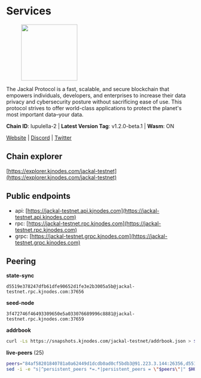 # Services

<figure><img src="https://raw.githubusercontent.com/kj89/testnet_manuals/main/pingpub/logos/jackal.png" width="150" alt=""><figcaption></figcaption></figure>

The Jackal Protocol is a fast, scalable, and secure blockchain that empowers  individuals, developers, and enterprises to increase their data privacy and  cybersecurity posture without sacrificing ease of use. This protocol strives  to offer world-class applications to protect the planet's most important data–your data.

**Chain ID**: lupulella-2 | **Latest Version Tag**: v1.2.0-beta.1 | **Wasm**: ON

[Website](https://jackalprotocol.com) | [Discord](https://discord.com/invite/5GKym3p6rj) | [Twitter](https://twitter.com/Jackal_Protocol)




## Chain explorer
[https://explorer.kjnodes.com/jackal-testnet](https://explorer.kjnodes.com/jackal-testnet)

## Public endpoints

* api: [https://jackal-testnet.api.kjnodes.com](https://jackal-testnet.api.kjnodes.com)
* rpc: [https://jackal-testnet.rpc.kjnodes.com](https://jackal-testnet.rpc.kjnodes.com)
* grpc: [https://jackal-testnet.grpc.kjnodes.com](https://jackal-testnet.grpc.kjnodes.com)

## Peering

**state-sync**

```text
d5519e378247dfb61dfe90652d1fe3e2b3005a5b@jackal-testnet.rpc.kjnodes.com:37656
```

**seed-node**

```text
3f472746f46493309650e5a033076689996c8881@jackal-testnet.rpc.kjnodes.com:37659
```

**addrbook**
```bash
curl -Ls https://snapshots.kjnodes.com/jackal-testnet/addrbook.json > $HOME/.canine/config/addrbook.json
```

**live-peers** (25)
```bash
peers="84af58201840781a0a62449d1dcdb0ad0cf5bdb3@91.223.3.144:26356,d5519e378247dfb61dfe90652d1fe3e2b3005a5b@65.109.68.190:37656,b26f63f307ca8e80033cbc618f7577e5be7f0c1a@95.217.118.96:27363,4ea723e652f11433734ae2aa6f364ef0510d6636@16.163.74.176:26626,3e3dabb71f85f8f142b31495f9b012424f90c3f4@57.128.80.37:26656,09d9127972ded9e22f9f11833ed7fcfa149cf1fa@65.109.92.240:19126,b549c1092e37db22576e31f19cbec4b1b3b36503@116.202.227.117:37656,5c2a752c9b1952dbed075c56c600c3a79b58c395@195.3.220.57:26906,0394449cab5a29f24dd4f37683d3b7622f27c0fc@65.108.206.118:61156,1b191fb9ef837dec648136097f94925a15dd85ab@213.170.135.20:26516,11b91d243d43e761c96cfbf49f2f2bd06cce2df8@65.109.23.114:17556,c28ae12dc190b2abfc578f8ed2fea90fa5ff3b1d@65.108.134.208:26656,372111fd8c3c11a57cd34db58b2bdd8d2b6e5005@172.104.19.93:26656,0e3058446ee9b1ad449b5d3a60d5c4f92dd3785c@65.109.30.12:56656,9a2c091798681f89b11f8eea370bf9c6284437c5@167.86.115.183:26656,80420ad774e622bda8e1dfa9b80da11eee7eed1f@144.126.140.252:29656,6c6c7f370febd64447770da8aec0b9d359d61565@65.109.70.23:17556,5eedbfbe64b942f4ab54db3842acf3bfab034c24@161.97.74.88:46656,a0f726a3dffb45d9cbde0913701bd757fcd7e434@157.90.2.254:36656,e4e93ce4b050c9d821e15b69477f5da706121343@65.109.93.152:31656,f3e70d3de1974208af04dac6fabd657ab4abf0ff@65.108.75.107:24656,fd5b3021fe67406e63c1a3e3e89cb243bc0791c9@65.109.32.174:32656,3c6d856a429224201d78c7f28026874d10a27f57@5.75.227.78:26656,2ededbdbd98580e22ae8c3676e37b6e1fc1d987b@142.132.248.253:23656,fa10dc1a1dc81ee2741e7f88327cb13d2ab56f54@65.109.23.182:19126"
sed -i -e "s|^persistent_peers *=.*|persistent_peers = \"$peers\"|" $HOME/.canine/config/config.toml
```
